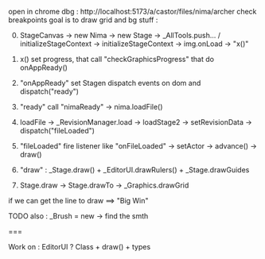 open in chrome dbg : http://localhost:5173/a/castor/files/nima/archer check breakpoints
goal is to draw grid and bg stuff :

0.  StageCanvas -> new Nima -> new Stage -> \_AllTools.push... / initializeStageContext -> initializeStageContext -> img.onLoad -> "x()"

1.  x() set progress, that call "checkGraphicsProgress" that do onAppReady()
2.  "onAppReady" set Stagen dispatch events on dom and dispatch("ready")
3.  "ready" call "nimaReady" -> nima.loadFile()
4.  loadFile -> \_RevisionManager.load -> loadStage2 -> setRevisionData -> dispatch("fileLoaded")
5.  "fileLoaded" fire listener like "onFileLoaded" -> setActor -> advance() -> draw()
6.  "draw" : \_Stage.draw() + \_EditorUI.drawRulers() + \_Stage.drawGuides

7.  Stage.draw -> Stage.drawTo -> \_Graphics.drawGrid

if we can get the line to draw ==> "Big Win"

TODO also : \_Brush = new <SomeThing> -> find the smth

===

Work on : EditorUI ? Class + draw() + types
